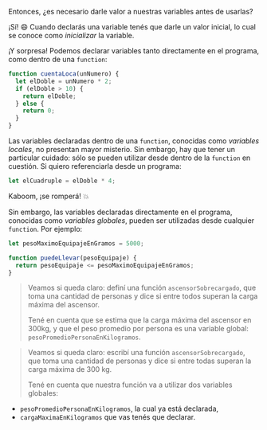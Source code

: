 Entonces, ¿es necesario darle valor a nuestras variables antes de usarlas?

¡Sí! :smile: Cuando declarás una variable tenés que darle un valor inicial, lo cual se conoce como _inicializar_ la variable.

¡Y sorpresa! Podemos declarar variables tanto directamente en el programa, como dentro de una `function`:

```javascript
function cuentaLoca(unNumero) {
  let elDoble = unNumero * 2;
  if (elDoble > 10) {
    return elDoble;
  } else {
    return 0;
  }
}
```

Las variables declaradas dentro de una `function`, conocidas como _variables locales_, no presentan mayor misterio. Sin embargo, hay que tener un particular cuidado: sólo se pueden utilizar desde dentro de la `function` en cuestión. Si quiero referenciarla desde un programa:

```javascript
let elCuadruple = elDoble * 4;
```

Kaboom, ¡se romperá! :collision:

Sin embargo, las variables declaradas directamente en el programa, conocidas como _variables globales_, pueden ser utilizadas desde cualquier `function`. Por ejemplo:

```javascript
let pesoMaximoEquipajeEnGramos = 5000;

function puedeLlevar(pesoEquipaje) {
  return pesoEquipaje <= pesoMaximoEquipajeEnGramos;
}
```

> Veamos si queda claro: definí una función `ascensorSobrecargado`, que toma una cantidad de personas y dice si entre todos superan la carga máxima del ascensor.
>
> Tené en cuenta que se estima que la carga máxima del ascensor en 300kg, y que el peso promedio por persona es una variable global: `pesoPromedioPersonaEnKilogramos`.

> Veamos si queda claro: escribí una función `ascensorSobrecargado`, que toma una cantidad de personas y dice si entre todas superan la carga máxima de 300 kg.
>
> Tené en cuenta que nuestra función va a utilizar dos variables globales:
>
* `pesoPromedioPersonaEnKilogramos`, la cual ya está declarada,
* `cargaMaximaEnKilogramos` que vas tenés que declarar.
